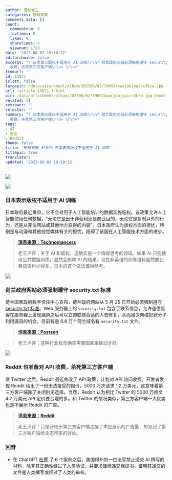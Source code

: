 ```yaml
---
author: 硬核老王
categories: 硬核观察
comments_data: []
count:
  commentnum: 0
  favtimes: 0
  likes: 0
  sharetimes: 0
  viewnum: 1729
date: '2023-06-02 19:10:32'
editorchoice: false
excerpt: "? 日本表示版权不适用于 AI 训练\r\n? 荷兰政府网站必须强制遵守 security.txt 标准\r\n? Reddit 也准备对 API
  收费，杀死第三方客户端\r\n» \r\n»"
fromurl: ''
id: 15871
islctt: false
largepic: /data/attachment/album/202306/02/190924xwcjobjyqicx3kzw.jpg
url: /article-15871-1.html
pic: /data/attachment/album/202306/02/190924xwcjobjyqicx3kzw.jpg.thumb.jpg
related: []
reviewer: ''
selector: ''
summary: "? 日本表示版权不适用于 AI 训练\r\n? 荷兰政府网站必须强制遵守 security.txt 标准\r\n? Reddit 也准备对 API
  收费，杀死第三方客户端\r\n» \r\n»"
tags:
- AI
- 安全
- Reddit
thumb: false
title: '硬核观察 #1020 日本表示版权不适用于 AI 训练'
titlepic: true
translator: ''
updated: '2023-06-02 19:10:32'
---
```


![](/data/attachment/album/202306/02/190924xwcjobjyqicx3kzw.jpg)


![](/data/attachment/album/202306/02/190939xggrzsftsxvzfrzz.jpg)


### 日本表示版权不适用于 AI 训练


日本政府最近重申，它不会对用于人工智能培训的数据实施版权。该政策允许人工智能使用任何数据，“无论它是出于非营利还是商业目的，无论它是复制以外的行为，还是从非法网站或其他地方获得的内容”。日本政府认为版权方面的担忧，特别是与动漫和其他视觉媒体有关的担忧，阻碍了该国在人工智能技术方面的进步。



> 
> **[消息来源：Technomancers](https://technomancers.ai/japan-goes-all-in-copyright-doesnt-apply-to-ai-training/)**
> 
> 
> 



> 
> 老王点评：关于 AI 和版权，这确实是一个值得思考的领域。如果 AI 只能使用公共数据训练，显然会影响 AI 的结果。现在非英语的训练语料显然要比英语语料少得多，日本的这个做法值得参考。
> 
> 
> 


![](/data/attachment/album/202306/02/190953mraotoyye6vzooe0.jpg)


### 荷兰政府网站必须强制遵守 security.txt 标准


荷兰国家政府数字信任中心宣布，荷兰政府网站从 5 月 25 日开始必须强制遵守 [security.txt 标准](https://securitytxt.org/)。Web 服务器上的 `security.txt` 包含了联系信息，允许道德黑客在服务器上发现漏洞之后可以立即联络合适的人去修复，从而减少网络犯罪分子利用漏洞的机会。目前有逾 8.8 万个荷兰域名有 `security.txt` 文件。



> 
> **[消息来源：Postsen](https://netherlands.postsen.com/trends/198695/Securitytxt-now-mandatory-for-Dutch-government-websites.html)**
> 
> 
> 



> 
> 老王点评：这种行业规范确实需要国家来推动才好。
> 
> 
> 


![](/data/attachment/album/202306/02/191007v76ea707u6bk1bbq.jpg)


### Reddit 也准备对 API 收费，杀死第三方客户端


继 Twitter 之后，Reddit 最近修改了 API 政策，计划对 API 访问收费。开发者发现 Reddit 给出了一份无法接受的报价，5000 万次请求 1.2 万美元，这意味着第三方客户端除了关闭别无选择。当然，Reddit 认为相比 Twitter 的 5000 万推文 4.2 万美元 API 定价要合理的多。和 Twitter 的情况类似，第三方客户端一大优势也是不展示 Reddit 的广告。



> 
> **[消息来源：Reddit](https://www.reddit.com/r/apolloapp/comments/13ws4w3/had_a_call_with_reddit_to_discuss_pricing_bad/)**
> 
> 
> 



> 
> 老王点评：只是计较于第三方客户端占据了本应展示的广告量，却忘记了第三方客户端给生态带来的好处。
> 
> 
> 


### 回音


* 在 ChatGPT [杜撰](/article-15863-1.html) 了 6 个案例之后，美国得州的一位法官禁止递交 AI 撰写的材料，除非其正确性经过了人类验证。并要求律师递交保证书，证明其递交的文件是人类撰写或经过了人类的审核。